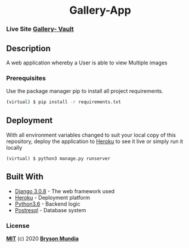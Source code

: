 <h1 align="center">Gallery-App</h1>


### Live Site [Gallery- Vault](https://gallery-vault.herokuapp.com/) 

## Description

A web application whereby a User is able to view Multiple images

### Prerequisites

Use the package manager pip to install all project requirements. 
```sh
(virtual) $ pip install -r requirements.txt
```

## Deployment

With all environment variables changed to suit your local copy of this repository, deploy the application to [Heroku](https://medium.com/@hdsingh13/deploying-django-app-on-heroku-with-postgres-as-backend-b2f3194e8a43) to see it live or simply run it locally
 ```
 (virtual) $ python3 manage.py runserver
 ```

## Built With

* [Django 3.0.8](https://www.djangoproject.com/) - The web framework used
* [Heroku](https://www.heroku.com/platform) -  Deployment platform
* [Python3.6](https://www.python.org/) - Backend logic
* [Postresql](https://www.postgresql.org/) - Database system



### License
**[MIT](./LICENSE)** (c) 2020 **[Bryson Mundia]()**
